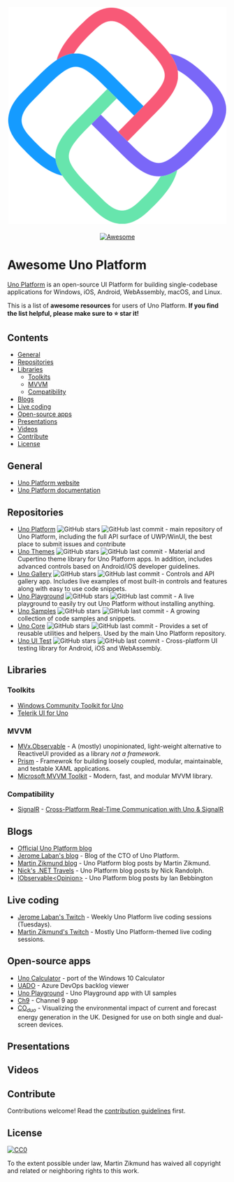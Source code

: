 <div align="center">
	<div>
		<img width="500" src="media/logo.png" alt="Awesome Uno Platform">
	</div>
	<br>
	<a href="https://awesome.re">
		<img src="https://awesome.re/badge.svg" alt="Awesome">
	</a>
</div>

# Awesome Uno Platform

[Uno Platform](https://platform.uno/) is an open-source UI Platform for building single-codebase applications for Windows, iOS, Android, WebAssembly, macOS, and Linux. 

This is a list of **awesome resources** for users of Uno Platform. **If you find the list helpful, please make sure to ⭐  star it!**

## Contents

- [General](#general)
- [Repositories](#repositories)
- [Libraries](#libraries)
	- [Toolkits](#toolkits)
	- [MVVM](#mvvm)
  - [Compatibility](#compatibility)
- [Blogs](#blogs)
- [Live coding](#live-coding)
- [Open-source apps](#open-source-apps)
- [Presentations](#presentations)
- [Videos](#videos)
- [Contribute](#contribute)
- [License](#license)

## General

- [Uno Platform website](https://platform.uno)
- [Uno Platform documentation](https://docs.platform.uno/)

## Repositories

- [Uno Platform](https://github.com/unoplatform/uno) ![GitHub stars](https://img.shields.io/github/stars/unoplatform/uno?cacheSeconds=604800) ![GitHub last commit](https://img.shields.io/github/last-commit/unoplatform/uno?cacheSeconds=86000)  - main repository of Uno Platform, including the full API surface of UWP/WinUI, the best place to submit issues and contribute
- [Uno Themes](https://github.com/unoplatform/Uno.Themes) ![GitHub stars](https://img.shields.io/github/stars/unoplatform/Uno.Themes?cacheSeconds=604800) ![GitHub last commit](https://img.shields.io/github/last-commit/unoplatform/Uno.Themes?cacheSeconds=86000) - Material and Cupertino theme library for Uno Platform apps. In addition, includes advanced controls based on Android/iOS developer guidelines.
- [Uno Gallery](https://github.com/unoplatform/Uno.Gallery) ![GitHub stars](https://img.shields.io/github/stars/unoplatform/Uno.Gallery?cacheSeconds=604800) ![GitHub last commit](https://img.shields.io/github/last-commit/unoplatform/Uno.Gallery?cacheSeconds=86000) - Controls and API gallery app. Includes live examples of most built-in controls and features along with easy to use code snippets.
- [Uno Playground](https://github.com/unoplatform/Uno.Playground) ![GitHub stars](https://img.shields.io/github/stars/unoplatform/Uno.Playground?cacheSeconds=604800) ![GitHub last commit](https://img.shields.io/github/last-commit/unoplatform/Uno.Playground?cacheSeconds=86000) - A live playground to easily try out Uno Platform without installing anything.
- [Uno Samples](https://github.com/unoplatform/Uno.Samples) ![GitHub stars](https://img.shields.io/github/stars/unoplatform/Uno.Samples?cacheSeconds=604800) ![GitHub last commit](https://img.shields.io/github/last-commit/unoplatform/Uno.Samples?cacheSeconds=86000) - A growing collection of code samples and snippets.
- [Uno Core](https://github.com/unoplatform/Uno.Core) ![GitHub stars](https://img.shields.io/github/stars/unoplatform/Uno.Core?cacheSeconds=604800) ![GitHub last commit](https://img.shields.io/github/last-commit/unoplatform/Uno.Core?cacheSeconds=86000) - Provides a set of reusable utilities and helpers. Used by the main Uno Platform repository.
- [Uno UI Test](https://github.com/unoplatform/Uno.UITest) ![GitHub stars](https://img.shields.io/github/stars/unoplatform/Uno.UITest?cacheSeconds=604800) ![GitHub last commit](https://img.shields.io/github/last-commit/unoplatform/Uno.UITest?cacheSeconds=86000) - Cross-platform UI testing library for Android, iOS and WebAssembly.

## Libraries

### Toolkits
- [Windows Community Toolkit for Uno](https://github.com/unoplatform/Uno.WindowsCommunityToolkit)
- [Telerik UI for Uno](https://github.com/unoplatform/Uno.Telerik.UI-For-UWP)

### MVVM
- [MVx.Observable](https://www.nuget.org/packages/MVx.Observable/) - A (mostly) unopinionated, light-weight alternative to ReactiveUI provided as a library _not a framework_.
- [Prism](https://prismlibrary.com/) - Framewrok for building loosely coupled, modular, maintainable, and testable XAML applications.
- [Microsoft MVVM Toolkit](https://docs.microsoft.com/en-us/windows/communitytoolkit/mvvm/introduction) - Modern, fast, and modular MVVM library.

### Compatibility
 - [SignalR](https://docs.microsoft.com/en-us/aspnet/signalr/overview/getting-started/introduction-to-signalr) - [Cross-Platform Real-Time Communication with Uno & SignalR](https://ian.bebbs.co.uk/posts/UnoChat)

## Blogs
- [Official Uno Platform blog](https://platform.uno/blog/)
- [Jerome Laban's blog](https://jaylee.org/) - Blog of the CTO of Uno Platform.
- [Martin Zikmund blog](https://blog.mzikmund.com/category/development/uno-platform/) - Uno Platform blog posts by Martin Zikmund.
- [Nick's .NET Travels](https://nicksnettravels.builttoroam.com/tag/uno/) - Uno Platform blog posts by Nick Randolph.
- [IObservable\<Opinion\>](https://ian.bebbs.co.uk/tags/uno-platform) - Uno Platform blog posts by Ian Bebbington

## Live coding

- [Jerome Laban's Twitch](https://www.twitch.tv/jeromelaban) - Weekly Uno Platform live coding sessions (Tuesdays).
- [Martin Zikmund's Twitch](https://www.twitch.tv/martinzikmund) - Mostly Uno Platform-themed live coding sessions.

## Open-source apps
- [Uno Calculator](https://github.com/unoplatform/calculator) - port of the Windows 10 Calculator
- [UADO](https://github.com/unoplatform/uado) - Azure DevOps backlog viewer
- [Uno Playground](https://github.com/unoplatform/Uno.Playground) - Uno Playground app with UI samples
- [Ch9](https://github.com/unoplatform/Uno.Ch9) - Channel 9 app
- [CO<sub>_duo_</sub>](https://github.com/ibebbs/CODuo) - Visualizing the environmental impact of current and forecast energy generation in the UK. Designed for use on both single and dual-screen devices.

## Presentations

## Videos

## Contribute

Contributions welcome! Read the [contribution guidelines](contributing.md) first.

## License

[![CC0](https://mirrors.creativecommons.org/presskit/buttons/88x31/svg/cc-zero.svg)](https://creativecommons.org/publicdomain/zero/1.0)

To the extent possible under law, Martin Zikmund has waived all copyright and
related or neighboring rights to this work.
